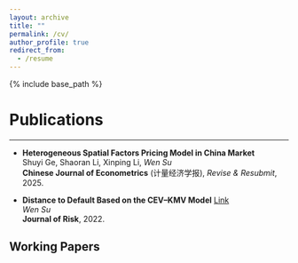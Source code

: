 ```yaml
---
layout: archive
title: ""
permalink: /cv/
author_profile: true
redirect_from:
  - /resume
---
```


{% include base_path %}

Publications
======
------

- **Heterogeneous Spatial Factors Pricing Model in China Market** <br/>
  Shuyi Ge, Shaoran Li, Xinping Li, *Wen Su* <br/>
  **Chinese Journal of Econometrics** (计量经济学报), *Revise & Resubmit*, 2025. 


- **Distance to Default Based on the CEV–KMV Model** [Link](https://www.risk.net/journal-of-risk/7954316/distance-to-default-based-on-the-cev-kmv-model)  <br/>
  *Wen Su* <br/>
  **Journal of Risk**, 2022. 



Working Papers
------
